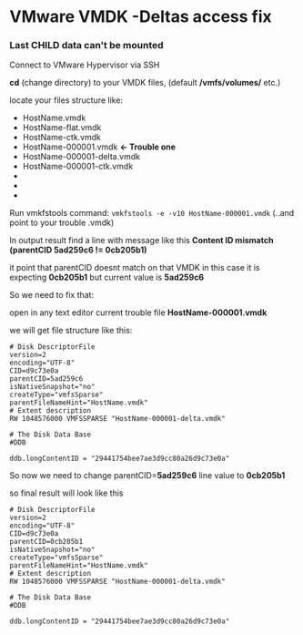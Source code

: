 # VMware VMDK -Deltas access fix
### Last CHILD data can't be mounted

Connect to VMware Hypervisor via SSH

**cd** (change directory) to your VMDK files, (default **/vmfs/volumes/** etc.)

locate your files structure like:

* HostName.vmdk
* HostName-flat.vmdk
* HostName-ctk.vmdk
* HostName-000001.vmdk  **<- Trouble one**
* HostName-000001-delta.vmdk
* HostName-000001-ctk.vmdk
* 
* 
* 

Run vmkfstools command: `vmkfstools -e -v10 HostName-000001.vmdk` (..and point to your trouble .vmdk)

In output result find a line with message like this **Content ID mismatch (parentCID 5ad259c6 != 0cb205b1)**

it point that parentCID doesnt match on that VMDK in this case it is expecting **0cb205b1** but current value is **5ad259c6**

So we need to fix that:

open in any text editor current trouble file **HostName-000001.vmdk** 

we will get file structure like this:
```
# Disk DescriptorFile
version=2
encoding="UTF-8"
CID=d9c73e0a
parentCID=5ad259c6
isNativeSnapshot="no"
createType="vmfsSparse"
parentFileNameHint="HostName.vmdk"
# Extent description
RW 1048576000 VMFSSPARSE "HostName-000001-delta.vmdk"

# The Disk Data Base 
#DDB

ddb.longContentID = "29441754bee7ae3d9cc80a26d9c73e0a"
```

So now we need to change 
parentCID=**5ad259c6** line value to **0cb205b1**

so final result will look like this 

```
# Disk DescriptorFile
version=2
encoding="UTF-8"
CID=d9c73e0a
parentCID=0cb205b1
isNativeSnapshot="no"
createType="vmfsSparse"
parentFileNameHint="HostName.vmdk"
# Extent description
RW 1048576000 VMFSSPARSE "HostName-000001-delta.vmdk"

# The Disk Data Base 
#DDB

ddb.longContentID = "29441754bee7ae3d9cc80a26d9c73e0a"
```
